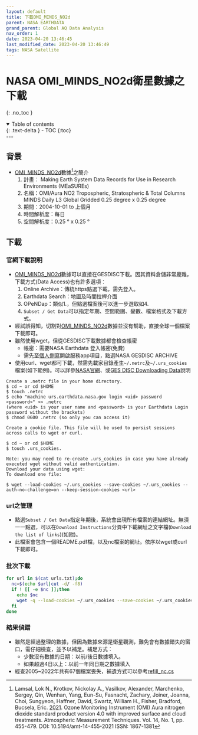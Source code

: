 ```yaml
---
layout: default
title: 下載OMI_MINDS_NO2d
parent: NASA EARTHDATA
grand_parent: Global AQ Data Analysis
nav_order: 1
date: 2023-04-20 13:46:45            
last_modified_date: 2023-04-20 13:46:49
tags: NASA Satellite
---
```


# NASA OMI_MINDS_NO2d衛星數據之下載
{: .no_toc }

<details open markdown="block">
  <summary>
    Table of contents
  </summary>
  {: .text-delta }
- TOC
{:toc}
</details>
---

## 背景

- [OMI_MINDS_NO2d][OMI_MINDS_NO2d]數據[^1]之簡介
  1. 計畫： Making Earth System Data Records for Use in Research Environments (MEaSUREs)
  2. 名稱：OMI/Aura NO2 Tropospheric, Stratospheric & Total Columns MINDS Daily L3 Global Gridded 0.25 degree x 0.25 degree
  3. 期間：2004-10-01 to  上個月
  4. 時間解析度：每日
  5. 空間解析度：0.25 ° x 0.25 °

## 下載

### 官網下載說明

- [OMI_MINDS_NO2d][OMI_MINDS_NO2d]數據可以直接在GESDISC下載。因其資料倉儲非常龐雜，下載方式(Data Access)也有許多選項：
  1. Online Archive：傳統https點選下載，需先登入。
  2. Earthdata Search：地圖及時間拉桿介面
  3. OPeNDap：類似1.，但點選檔案後可以進一步選取如4.
  4. `Subset / Get Data`可以指定年期、空間範圍、變數、檔案格式及下載方式。
- 經試誤得知，切割對[OMI_MINDS_NO2d][OMI_MINDS_NO2d]數據並沒有幫助，直接全球一個檔案下載即可。
- 雖然使用wget，但從GESDISC下載數據都會檢查帳密
  - 帳密：需要NASA Earthdata 登入帳密(免費)
  - 需先至[個人側寫](https://daac.gsfc.nasa.gov/earthdata-login)開啟服務app項目，點選NASA GESDISC ARCHIVE
- 使用curl、wget都可下載，然需先載家目錄產生`~/.netrc`及`~/.urs_cookies`檔案(如下範例)。可以詳參[NASA官網](https://urs.earthdata.nasa.gov/documentation/for_users/data_access/curl_and_wget)、或[GES DISC Downloading Data](https://daac.gsfc.nasa.gov/data-access)說明

```quote
Create a .netrc file in your home directory.
$ cd ~ or cd $HOME
$ touch .netrc
$ echo "machine urs.earthdata.nasa.gov login <uid> password <password>" >> .netrc 
(where <uid> is your user name and <password> is your Earthdata Login password without the brackets)
$ chmod 0600 .netrc (so only you can access it)

Create a cookie file. This file will be used to persist sessions across calls to wget or curl.

$ cd ~ or cd $HOME
$ touch .urs_cookies.

Note: you may need to re-create .urs_cookies in case you have already executed wget without valid authentication.
Download your data using wget:
To download one file:

$ wget --load-cookies ~/.urs_cookies --save-cookies ~/.urs_cookies --auth-no-challenge=on --keep-session-cookies <url>
```

### url之管理

- 點選`Subset / Get Data`指定年期後，系統會出現所有檔案的連結網址。無須一一點選，可以在`Download Instructions`分頁中下載網址之文字檔(`Download the list of links`)(如[附](https://github.com/sinotec2/Focus-on-Air-Quality/blob/main/AQana/GAQuality/NASA_EarthData/urls.txt))。
- 此檔案會包含一個README.pdf檔，以及nc檔案的網址。依序以wget或curl下載即可。

### 批次下載

```bash
for url in $(cat urls.txt);do 
  nc=$(echo $url|cut -d/ -f8)
  if ! [[ -e $nc ]];then 
    echo $nc
    wget -q --load-cookies ~/.urs_cookies --save-cookies ~/.urs_cookies --auth-no-challenge=on --keep-session-cookies $url
  fi
done
```

### 結果偵錯

- 雖然是經過整理的數據，但因為數據來源是衛星觀測，難免會有數據錯失的窗口，需仔細檢查，並予以補足。補足方式：
  - 少數沒有數據的日期：以前/後日數據填入。
  - 如果超過4日以上：以前一年同日期之數據填入
- 經查2005~2022年共有67個檔案喪失，補遺方式可以參考[refill_nc.cs](https://github.com/sinotec2/Focus-on-Air-Quality/blob/main/AQana/GAQuality/NASA_EarthData/refill_nc.cs)

[^1]: Lamsal, Lok N., Krotkov, Nickolay A., Vasilkov, Alexander, Marchenko, Sergey, Qin, Wenhan, Yang, Eun-Su, Fasnacht, Zachary, Joiner, Joanna, Choi, Sungyeon, Haffner, David, Swartz, William H., Fisher, Bradford, Bucsela, Eric. [2021](https://doi.org/10.5194/amt-14-455-2021).  Ozone Monitoring Instrument (OMI) Aura nitrogen dioxide standard product version 4.0 with improved surface and cloud treatments. Atmospheric Measurement Techniques. Vol. 14, No. 1, pp. 455-479. DOI: 10.5194/amt-14-455-2021  ISSN: 1867-1381 

[OMI_MINDS_NO2d]: https://daac.gsfc.nasa.gov/datasets/OMI_MINDS_NO2d_1.1/summary?keywords=OMI_MINDS_NO2d_1.1 "OMI/Aura NO2 Tropospheric, Stratospheric & Total Columns MINDS Daily L3 Global Gridded 0.25 degree x 0.25 degree"
